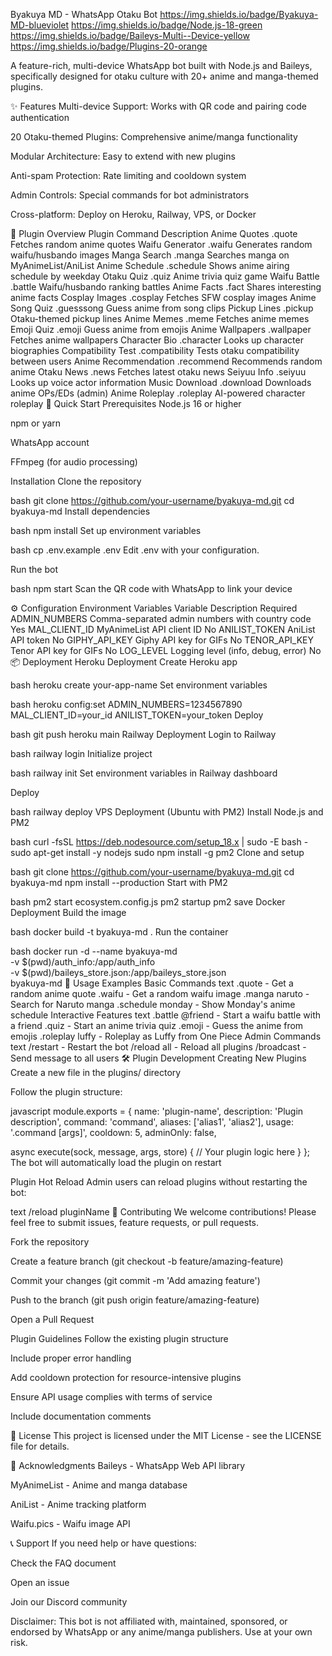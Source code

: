 Byakuya MD - WhatsApp Otaku Bot
https://img.shields.io/badge/Byakuya-MD-blueviolet https://img.shields.io/badge/Node.js-18-green https://img.shields.io/badge/Baileys-Multi--Device-yellow https://img.shields.io/badge/Plugins-20-orange

A feature-rich, multi-device WhatsApp bot built with Node.js and Baileys, specifically designed for otaku culture with 20+ anime and manga-themed plugins.

✨ Features
Multi-device Support: Works with QR code and pairing code authentication

20 Otaku-themed Plugins: Comprehensive anime/manga functionality

Modular Architecture: Easy to extend with new plugins

Anti-spam Protection: Rate limiting and cooldown system

Admin Controls: Special commands for bot administrators

Cross-platform: Deploy on Heroku, Railway, VPS, or Docker

🎌 Plugin Overview
Plugin	Command	Description
Anime Quotes	.quote	Fetches random anime quotes
Waifu Generator	.waifu	Generates random waifu/husbando images
Manga Search	.manga	Searches manga on MyAnimeList/AniList
Anime Schedule	.schedule	Shows anime airing schedule by weekday
Otaku Quiz	.quiz	Anime trivia quiz game
Waifu Battle	.battle	Waifu/husbando ranking battles
Anime Facts	.fact	Shares interesting anime facts
Cosplay Images	.cosplay	Fetches SFW cosplay images
Anime Song Quiz	.guesssong	Guess anime from song clips
Pickup Lines	.pickup	Otaku-themed pickup lines
Anime Memes	.meme	Fetches anime memes
Emoji Quiz	.emoji	Guess anime from emojis
Anime Wallpapers	.wallpaper	Fetches anime wallpapers
Character Bio	.character	Looks up character biographies
Compatibility Test	.compatibility	Tests otaku compatibility between users
Anime Recommendation	.recommend	Recommends random anime
Otaku News	.news	Fetches latest otaku news
Seiyuu Info	.seiyuu	Looks up voice actor information
Music Download	.download	Downloads anime OPs/EDs (admin)
Anime Roleplay	.roleplay	AI-powered character roleplay
🚀 Quick Start
Prerequisites
Node.js 16 or higher

npm or yarn

WhatsApp account

FFmpeg (for audio processing)

Installation
Clone the repository

bash
git clone https://github.com/your-username/byakuya-md.git
cd byakuya-md
Install dependencies

bash
npm install
Set up environment variables

bash
cp .env.example .env
Edit .env with your configuration.

Run the bot

bash
npm start
Scan the QR code with WhatsApp to link your device

⚙️ Configuration
Environment Variables
Variable	Description	Required
ADMIN_NUMBERS	Comma-separated admin numbers with country code	Yes
MAL_CLIENT_ID	MyAnimeList API client ID	No
ANILIST_TOKEN	AniList API token	No
GIPHY_API_KEY	Giphy API key for GIFs	No
TENOR_API_KEY	Tenor API key for GIFs	No
LOG_LEVEL	Logging level (info, debug, error)	No
📦 Deployment
Heroku Deployment
Create Heroku app

bash
heroku create your-app-name
Set environment variables

bash
heroku config:set ADMIN_NUMBERS=1234567890 MAL_CLIENT_ID=your_id ANILIST_TOKEN=your_token
Deploy

bash
git push heroku main
Railway Deployment
Login to Railway

bash
railway login
Initialize project

bash
railway init
Set environment variables in Railway dashboard

Deploy

bash
railway deploy
VPS Deployment (Ubuntu with PM2)
Install Node.js and PM2

bash
curl -fsSL https://deb.nodesource.com/setup_18.x | sudo -E bash -
sudo apt-get install -y nodejs
sudo npm install -g pm2
Clone and setup

bash
git clone https://github.com/your-username/byakuya-md.git
cd byakuya-md
npm install --production
Start with PM2

bash
pm2 start ecosystem.config.js
pm2 startup
pm2 save
Docker Deployment
Build the image

bash
docker build -t byakuya-md .
Run the container

bash
docker run -d --name byakuya-md \
  -v $(pwd)/auth_info:/app/auth_info \
  -v $(pwd)/baileys_store.json:/app/baileys_store.json \
  byakuya-md
🎯 Usage Examples
Basic Commands
text
.quote       - Get a random anime quote
.waifu       - Get a random waifu image
.manga naruto - Search for Naruto manga
.schedule monday - Show Monday's anime schedule
Interactive Features
text
.battle @friend - Start a waifu battle with a friend
.quiz          - Start an anime trivia quiz
.emoji         - Guess the anime from emojis
.roleplay luffy - Roleplay as Luffy from One Piece
Admin Commands
text
/restart     - Restart the bot
/reload all  - Reload all plugins
/broadcast   - Send message to all users
🛠️ Plugin Development
Creating New Plugins
Create a new file in the plugins/ directory

Follow the plugin structure:

javascript
module.exports = {
  name: 'plugin-name',
  description: 'Plugin description',
  command: 'command',
  aliases: ['alias1', 'alias2'],
  usage: '.command [args]',
  cooldown: 5,
  adminOnly: false,
  
  async execute(sock, message, args, store) {
    // Your plugin logic here
  }
};
The bot will automatically load the plugin on restart

Plugin Hot Reload
Admin users can reload plugins without restarting the bot:

text
/reload pluginName
🤝 Contributing
We welcome contributions! Please feel free to submit issues, feature requests, or pull requests.

Fork the repository

Create a feature branch (git checkout -b feature/amazing-feature)

Commit your changes (git commit -m 'Add amazing feature')

Push to the branch (git push origin feature/amazing-feature)

Open a Pull Request

Plugin Guidelines
Follow the existing plugin structure

Include proper error handling

Add cooldown protection for resource-intensive plugins

Ensure API usage complies with terms of service

Include documentation comments

📝 License
This project is licensed under the MIT License - see the LICENSE file for details.

🙏 Acknowledgments
Baileys - WhatsApp Web API library

MyAnimeList - Anime and manga database

AniList - Anime tracking platform

Waifu.pics - Waifu image API

📞 Support
If you need help or have questions:

Check the FAQ document

Open an issue

Join our Discord community

Disclaimer: This bot is not affiliated with, maintained, sponsored, or endorsed by WhatsApp or any anime/manga publishers. Use at your own risk.

